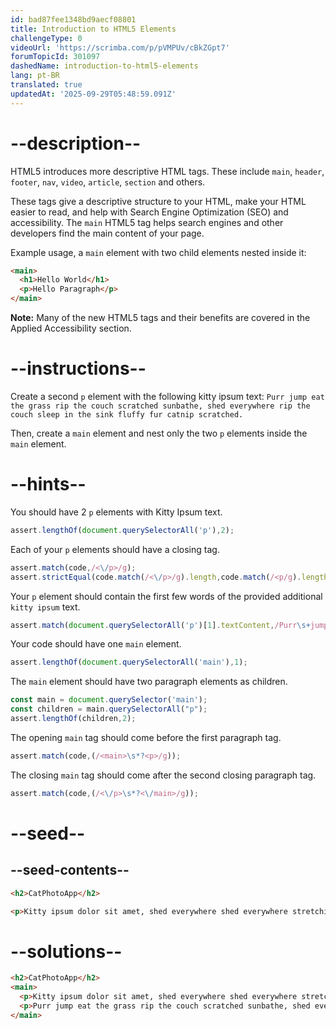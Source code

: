 ```yaml
---
id: bad87fee1348bd9aecf08801
title: Introduction to HTML5 Elements
challengeType: 0
videoUrl: 'https://scrimba.com/p/pVMPUv/cBkZGpt7'
forumTopicId: 301097
dashedName: introduction-to-html5-elements
lang: pt-BR
translated: true
updatedAt: '2025-09-29T05:48:59.091Z'
---
```


# --description--

HTML5 introduces more descriptive HTML tags. These include `main`, `header`, `footer`, `nav`, `video`, `article`, `section` and others.

These tags give a descriptive structure to your HTML, make your HTML easier to read, and help with Search Engine Optimization (SEO) and accessibility. The `main` HTML5 tag helps search engines and other developers find the main content of your page.

Example usage, a `main` element with two child elements nested inside it:

```html
<main> 
  <h1>Hello World</h1>
  <p>Hello Paragraph</p>
</main>
```

**Note:** Many of the new HTML5 tags and their benefits are covered in the Applied Accessibility section.

# --instructions--

Create a second `p` element with the following kitty ipsum text: `Purr jump eat the grass rip the couch scratched sunbathe, shed everywhere rip the couch sleep in the sink fluffy fur catnip scratched.`

Then, create a `main` element and nest only the two `p` elements inside the `main` element.

# --hints--

You should have 2 `p` elements with Kitty Ipsum text.

```js
assert.lengthOf(document.querySelectorAll('p'),2);
```

Each of your `p` elements should have a closing tag.

```js
assert.match(code,/<\/p>/g);
assert.strictEqual(code.match(/<\/p>/g).length,code.match(/<p/g).length);
```

Your `p` element should contain the first few words of the provided additional `kitty ipsum` text.

```js
assert.match(document.querySelectorAll('p')[1].textContent,/Purr\s+jump\s+eat/gi);
```

Your code should have one `main` element.

```js
assert.lengthOf(document.querySelectorAll('main'),1);
```

The `main` element should have two paragraph elements as children.

```js
const main = document.querySelector('main');
const children = main.querySelectorAll("p"); 
assert.lengthOf(children,2);
```

The opening `main` tag should come before the first paragraph tag.

```js
assert.match(code,(/<main>\s*?<p>/g));
```

The closing `main` tag should come after the second closing paragraph tag.

```js
assert.match(code,(/<\/p>\s*?<\/main>/g));
```

# --seed--

## --seed-contents--

```html
<h2>CatPhotoApp</h2>

<p>Kitty ipsum dolor sit amet, shed everywhere shed everywhere stretching attack your ankles chase the red dot, hairball run catnip eat the grass sniff.</p>
```

# --solutions--

```html
<h2>CatPhotoApp</h2>
<main>
  <p>Kitty ipsum dolor sit amet, shed everywhere shed everywhere stretching attack your ankles chase the red dot, hairball run catnip eat the grass sniff.</p>
  <p>Purr jump eat the grass rip the couch scratched sunbathe, shed everywhere rip the couch sleep in the sink fluffy fur catnip scratched.</p>
</main>
```
